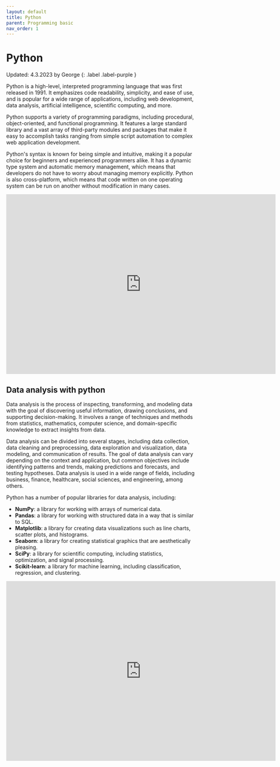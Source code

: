 ```yaml
---
layout: default
title: Python
parent: Programming basic
nav_order: 1
---
```


# Python
Updated: 4.3.2023 by George
{: .label .label-purple }

Python is a high-level, interpreted programming language that was first released in 1991. It emphasizes code readability, simplicity, and ease of use, and is popular for a wide range of applications, including web development, data analysis, artificial intelligence, scientific computing, and more.

Python supports a variety of programming paradigms, including procedural, object-oriented, and functional programming. It features a large standard library and a vast array of third-party modules and packages that make it easy to accomplish tasks ranging from simple script automation to complex web application development.

Python's syntax is known for being simple and intuitive, making it a popular choice for beginners and experienced programmers alike. It has a dynamic type system and automatic memory management, which means that developers do not have to worry about managing memory explicitly. Python is also cross-platform, which means that code written on one operating system can be run on another without modification in many cases.

<center>
<iframe width="720" height="480" src="https://www.youtube.com/embed/eWRfhZUzrAc" title="Python for Beginners – Full Course [Programming Tutorial]" frameborder="0" allow="accelerometer; autoplay; clipboard-write; encrypted-media; gyroscope; picture-in-picture; web-share" allowfullscreen></iframe>
</center>

## Data analysis with python

Data analysis is the process of inspecting, transforming, and modeling data with the goal of discovering useful information, drawing conclusions, and supporting decision-making. It involves a range of techniques and methods from statistics, mathematics, computer science, and domain-specific knowledge to extract insights from data.

Data analysis can be divided into several stages, including data collection, data cleaning and preprocessing, data exploration and visualization, data modeling, and communication of results. The goal of data analysis can vary depending on the context and application, but common objectives include identifying patterns and trends, making predictions and forecasts, and testing hypotheses. Data analysis is used in a wide range of fields, including business, finance, healthcare, social sciences, and engineering, among others.

Python has a number of popular libraries for data analysis, including:

* **NumPy**: a library for working with arrays of numerical data.
* **Pandas**: a library for working with structured data in a way that is similar to SQL.
* **Matplotlib**: a library for creating data visualizations such as line charts, scatter plots, and histograms.
* **Seaborn**: a library for creating statistical graphics that are aesthetically pleasing.
* **SciPy**: a library for scientific computing, including statistics, optimization, and signal processing.
* **Scikit-learn**: a library for machine learning, including classification, regression, and clustering.

<center>
<iframe width="720" height="480" src="https://www.youtube.com/embed/r-uOLxNrNk8" title="Data Analysis with Python - Full Course for Beginners (Numpy, Pandas, Matplotlib, Seaborn)" frameborder="0" allow="accelerometer; autoplay; clipboard-write; encrypted-media; gyroscope; picture-in-picture; web-share" allowfullscreen></iframe>
</center>
